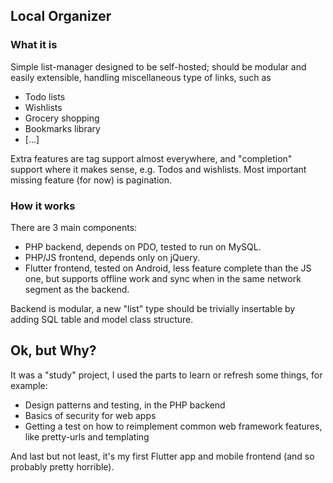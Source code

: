 ## Local Organizer

### What it is

Simple list-manager designed to be self-hosted; should be modular and easily extensible, handling miscellaneous type of links, such as
*   Todo lists
*   Wishlists
*   Grocery shopping
*   Bookmarks library
*   [...]

Extra features are tag support almost everywhere, and "completion" support where it makes sense, e.g. Todos and wishlists.
Most important missing feature (for now) is pagination.

### How it works

There are 3 main components:
*   PHP backend, depends on PDO, tested to run on MySQL.
*   PHP/JS frontend, depends only on jQuery.
*   Flutter frontend, tested on Android, less feature complete than the JS one, 
    but supports offline work and sync when in the same network segment as the backend.

Backend is modular, a new "list" type should be trivially insertable by adding SQL table and model class structure.

## Ok, but Why? 

It was a "study" project, I used the parts to learn or refresh some things, for example:
*   Design patterns and testing, in the PHP backend
*   Basics of security for web apps
*   Getting a test on how to reimplement common web framework features, 
    like pretty-urls and templating

And last but not least, it's my first Flutter app and mobile frontend (and so probably pretty horrible).